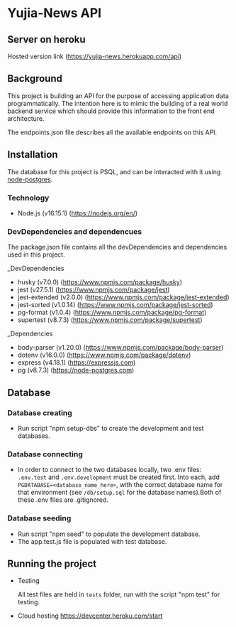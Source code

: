 # Yujia-News API

## Server on heroku

Hosted version link (https://yujia-news.herokuapp.com/api)


## Background

This project is building an API for the purpose of accessing application data programmatically. The intention here is to mimic the building of a real world backend service which should provide this information to the front end architecture.

The endpoints.json file describes all the available endpoints on this API.


## Installation

The database for this project is PSQL, and can be interacted with it using [node-postgres](https://node-postgres.com/).

### Technology

- Node.js (v16.15.1) (https://nodejs.org/en/)

### DevDependencies and dependencues

The package.json file contains all the devDependencies and dependencies used in this project.

_DevDependencies

- husky (v7.0.0) (https://www.npmjs.com/package/husky)
- jest (v27.5.1) (https://www.npmjs.com/package/jest)
- jest-extended (v2.0.0) (https://www.npmjs.com/package/jest-extended)
- jest-sorted (v1.0.14) (https://www.npmjs.com/package/jest-sorted)
- pg-format (v1.0.4) (https://www.npmjs.com/package/pg-format)
- supertest (v8.7.3) (https://www.npmjs.com/package/supertest)

_Dependencies

- body-parser (v1.20.0) (https://www.npmjs.com/package/body-parser)
- dotenv (v16.0.0) (https://www.npmjs.com/package/dotenv)
- express (v4.18.1) (https://expressjs.com)
- pg (v8.7.3) (https://node-postgres.com)


## Database

### Database creating

- Run script "npm setup-dbs" to create the development and test databases.

### Database connecting

- In order to connect to the two databases locally, two .env files: `.env.test` and `.env.development` must be created first. Into each, add `PGDATABASE=<database_name_here>`, with the correct database name for that environment (see `/db/setup.sql` for the database names).Both of these .env files are .gitignored.

### Database seeding

- Run script "npm seed" to populate the development database. 
- The app.test.js file is populated with test database.


## Running the project

- Testing

  All test files are held in `tests` folder, run with the script "npm test" for testing.

- Cloud hosting 
  https://devcenter.heroku.com/start
